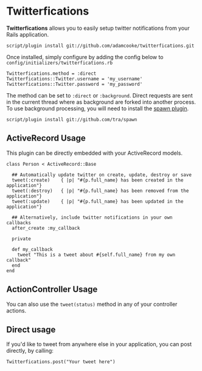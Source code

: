 Twitterfications
==================

**Twitterfications** allows you to easily setup twitter notifications from your Rails application.

    script/plugin install git://github.com/adamcooke/twitterfications.git

Once installed, simply configure by adding the config below to `config/initializers/twitterfications.rb`

    Twitterfications.method = :direct
    Twitterfications::Twitter.username = 'my_username'
    Twitterfications::Twitter.password = 'my_password'

The method can be set to `:direct` or `:background`. Direct requests are sent in the current thread where as 
background are forked into another process. To use background processing, you will need to install the 
[spawn plugin](http://github.com/tra/spawn).

    script/plugin install git://github.com/tra/spawn

ActiveRecord Usage
------------------
This plugin can be directly embedded with your ActiveRecord models.

    class Person < ActiveRecord::Base
      
      ## Automatically update twitter on create, update, destroy or save
      tweet(:create)    { |p| "#{p.full_name} has been created in the application"}
      tweet(:destroy)   { |p| "#{p.full_name} has been removed from the application"}
      tweet(:update)    { |p| "#{p.full_name} has been updated in the application"}
      
      ## Alternatively, include twitter notifications in your own callbacks
      after_create :my_callback
      
      private
      
      def my_callback
        tweet "This is a tweet about #{self.full_name} from my own callback"
      end
    end

ActionController Usage
------------------
You can also use the `tweet(status)` method in any of your controller actions.

Direct usage
------------------
If you'd like to tweet from anywhere else in your application, you can post directly, by
calling:

    Twitterfications.post("Your tweet here")
